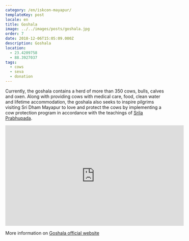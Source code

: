 ```yaml
---
category: /en/iskcon-mayapur/
templateKey: post
locale: en
title: Goshala
image: ../../images/posts/goshala.jpg
order: 7
date: 2018-12-06T15:05:09.000Z
description: Goshala
location:
  - 23.4209758
  - 88.3927037
tags:
  - cows
  - seva
  - donation
---
```


Currently, the goshala contains a herd of more than 350 cows, bulls, calves and oxen. Along with providing cows with medical care, food, clean water and lifetime accommodation, the goshala also seeks to inspire pilgrims visiting Sri Dham Mayapur to love and protect the cows by implementing a cow protection program in accordance with the teachings of [Srila Prabhupada](/en/srila-prabhupada).

<iframe src="https://www.facebook.com/plugins/video.php?href=https%3A%2F%2Fwww.facebook.com%2FSrimayapurgoshalaoffical%2Fvideos%2F470561123482305%2F&show_text=0&width=560&mute=0" width="560" height="315" style="border:none;overflow:hidden" scrolling="no" frameborder="0" allowTransparency="true" allowFullScreen="true"></iframe>

More information on [Goshala official website](https://srimayapurgoshala.com)

<tbd locale="en" url="mailto:haribol@mayapur.live"></tbd>
